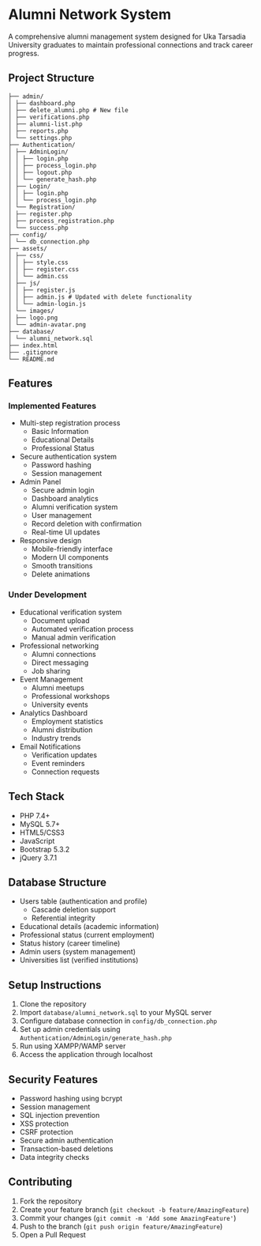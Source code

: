# Alumni Network System

A comprehensive alumni management system designed for Uka Tarsadia University graduates to maintain professional connections and track career progress.

## Project Structure
```
├── admin/
│ ├── dashboard.php
│ ├── delete_alumni.php # New file
│ ├── verifications.php
│ ├── alumni-list.php
│ ├── reports.php
│ └── settings.php
├── Authentication/
│ ├── AdminLogin/
│ │ ├── login.php
│ │ ├── process_login.php
│ │ ├── logout.php
│ │ └── generate_hash.php
│ ├── Login/
│ │ ├── login.php
│ │ └── process_login.php
│ └── Registration/
│ ├── register.php
│ ├── process_registration.php
│ └── success.php
├── config/
│ └── db_connection.php
├── assets/
│ ├── css/
│ │ ├── style.css
│ │ ├── register.css
│ │ └── admin.css
│ ├── js/
│ │ ├── register.js
│ │ ├── admin.js # Updated with delete functionality
│ │ └── admin-login.js
│ └── images/
│ ├── logo.png
│ └── admin-avatar.png
├── database/
│ └── alumni_network.sql
├── index.html
├── .gitignore
└── README.md
```

## Features
### Implemented Features
- Multi-step registration process
  - Basic Information
  - Educational Details
  - Professional Status
- Secure authentication system
  - Password hashing
  - Session management
- Admin Panel
  - Secure admin login
  - Dashboard analytics
  - Alumni verification system
  - User management
  - Record deletion with confirmation
  - Real-time UI updates
- Responsive design
  - Mobile-friendly interface
  - Modern UI components
  - Smooth transitions
  - Delete animations

### Under Development
- Educational verification system
  - Document upload
  - Automated verification process
  - Manual admin verification
- Professional networking
  - Alumni connections
  - Direct messaging
  - Job sharing
- Event Management
  - Alumni meetups
  - Professional workshops
  - University events
- Analytics Dashboard
  - Employment statistics
  - Alumni distribution
  - Industry trends
- Email Notifications
  - Verification updates
  - Event reminders
  - Connection requests

## Tech Stack
- PHP 7.4+
- MySQL 5.7+
- HTML5/CSS3
- JavaScript
- Bootstrap 5.3.2
- jQuery 3.7.1

## Database Structure
- Users table (authentication and profile)
  - Cascade deletion support
  - Referential integrity
- Educational details (academic information)
- Professional status (current employment)
- Status history (career timeline)
- Admin users (system management)
- Universities list (verified institutions)

## Setup Instructions
1. Clone the repository
2. Import `database/alumni_network.sql` to your MySQL server
3. Configure database connection in `config/db_connection.php`
4. Set up admin credentials using `Authentication/AdminLogin/generate_hash.php`
5. Run using XAMPP/WAMP server
6. Access the application through localhost

## Security Features
- Password hashing using bcrypt
- Session management
- SQL injection prevention
- XSS protection
- CSRF protection
- Secure admin authentication
- Transaction-based deletions
- Data integrity checks

## Contributing
1. Fork the repository
2. Create your feature branch (`git checkout -b feature/AmazingFeature`)
3. Commit your changes (`git commit -m 'Add some AmazingFeature'`)
4. Push to the branch (`git push origin feature/AmazingFeature`)
5. Open a Pull Request